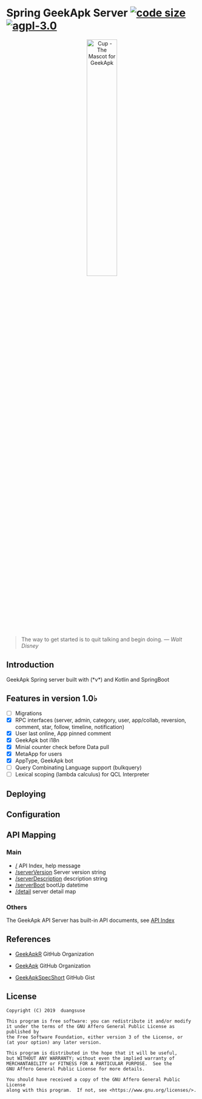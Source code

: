 # Spring GeekApk Server [![code size](https://img.shields.io/github/languages/code-size/duangsuse/GeekApk.svg?style=flat-square)](https://github.com/duangsuse/GeekApk/pulse) [![agpl-3.0](https://img.shields.io/github/license/duangsuse/GeekApk.svg?style=flat-square)](https://www.gnu.org/licenses/agpl-3.0.html)

<p align="center"><img width="40%" src="https://user-images.githubusercontent.com/10570123/52161551-8321ed00-2701-11e9-963b-18e5791d553c.png" alt="Cup - The Mascot for GeekApk" /></p>

> The way to get started is to quit talking and begin doing.
_— Walt Disney_

## Introduction

GeekApk Spring server built with (\*v\*) and Kotlin and SpringBoot

## Features in version 1.0♭

- [ ] Migrations
- [x] RPC interfaces (server, admin, category, user, app/collab, reversion, comment, star, follow, timeline, notification)
- [x] User last online, App pinned comment
- [x] GeekApk bot i18n
- [x] Minial counter check before Data pull 
- [x] MetaApp for users
- [x] AppType, GeekApk bot
- [ ] Query Combinating Language support (bulkquery)
- [ ] Lexical scoping (lambda calculus) for QCL Interpreter

## Deploying

## Configuration

## API Mapping

### Main

+ [/](http://geekapk.h2o2.moe/) API Index, help message
+ [/serverVersion](http://geekapk.h2o2.moe/serverVersion) Server version string
+ [/serverDescription](http://geekapk.h2o2.moe/serverDescription) description string
+ [/serverBoot](http://geekapk.h2o2.moe/serverBoot) bootUp datetime
+ [/detail](http://geekapk.h2o2.moe/serverDetail) server detail map

### Others

The GeekApk API Server has built-in API documents, see [API Index](http://geekapk.h2o2.moe/) 

## References

+ [GeekApkR](https://github.com/geekapk-r/) GitHub Organization
+ [GeekApk](https://github.com/geekapk/) GitHub Organization

+ [GeekApkSpecShort](https://gist.github.com/duangsuse/335d87276bfb8ca3a4d00c0d0eb71f3f#file-geekapkspecshort-pdf) GitHub Gist

## License

    Copyright (C) 2019  duangsuse

    This program is free software: you can redistribute it and/or modify
    it under the terms of the GNU Affero General Public License as published by
    the Free Software Foundation, either version 3 of the License, or
    (at your option) any later version.

    This program is distributed in the hope that it will be useful,
    but WITHOUT ANY WARRANTY; without even the implied warranty of
    MERCHANTABILITY or FITNESS FOR A PARTICULAR PURPOSE.  See the
    GNU Affero General Public License for more details.

    You should have received a copy of the GNU Affero General Public License
    along with this program.  If not, see <https://www.gnu.org/licenses/>.
